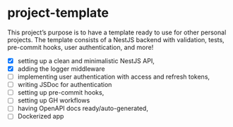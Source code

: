 # project-template
This project’s purpose is to have a template ready to use for other personal projects. The template consists of a NestJS backend with validation, tests, pre-commit hooks, user authentication, and more!

- [x] setting up a clean and minimalistic NestJS API,
- [x] adding the logger middleware
- [ ] implementing user authentication with access and refresh tokens, 
- [ ] writing JSDoc for authentication
- [ ] setting up pre-commit hooks, 
- [ ] setting up GH workflows
- [ ] having OpenAPI docs ready/auto-generated,
- [ ] Dockerized app